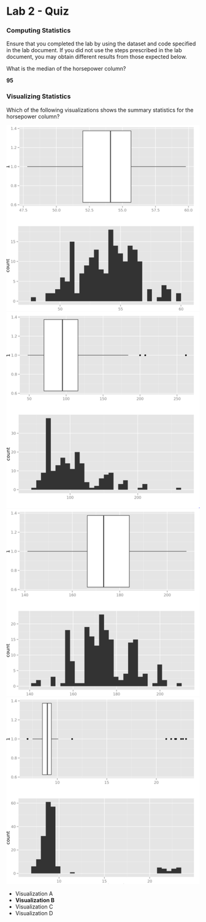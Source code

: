 # Lab 2 - Quiz

### Computing Statistics

Ensure that you completed the lab by using the dataset and code specified in the lab document. If you did not use the steps prescribed in the lab document, you may obtain different results from those expected below.

What is the median of the horsepower column?

**95**

### Visualizing Statistics

Which of the following visualizations shows the summary statistics for the horsepower column?

![](img/StatsVis1.png)
![](img/StatsVis2.png)
![](img/StatsVis3.png)
![](img/StatsVis4.png)

- Visualization A
- **Visualization B**
- Visualization C
- Visualization D